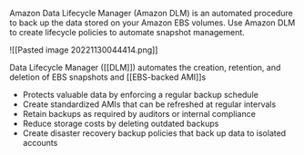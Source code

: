 Amazon Data Lifecycle Manager (Amazon DLM) is an automated procedure to back up the data stored on your Amazon EBS volumes. Use Amazon DLM to create lifecycle policies to automate snapshot management.

![[Pasted image 20221130044414.png]]

Data Lifecycle Manager ([[DLM]]) automates the creation, retention, and deletion of EBS snapshots and [[EBS-backed AMI]]s

-   Protects valuable data by enforcing a regular backup schedule
-   Create standardized AMIs that can be refreshed at regular intervals
-   Retain backups as required by auditors or internal compliance
-   Reduce storage costs by deleting outdated backups
-   Create disaster recovery backup policies that back up data to isolated accounts
